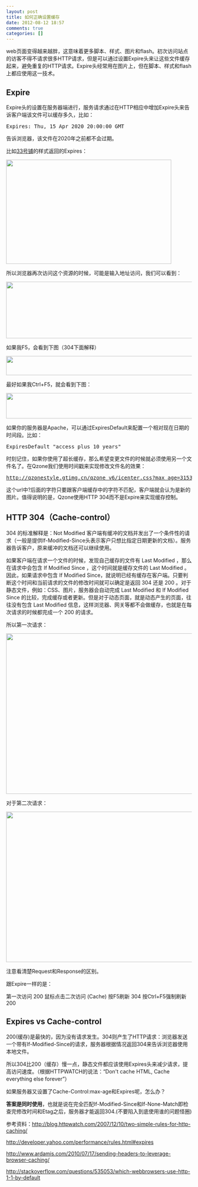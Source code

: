 ```yaml
---
layout: post
title: 如何正确设置缓存
date: 2012-08-12 18:57
comments: true
categories: []
---
```

web页面变得越来越胖，这意味着更多脚本、样式、图片和flash。初次访问站点的访客不得不请求很多HTTP请求，但是可以通过设置Expire头来让这些文件缓存起来，避免重复的HTTP请求。Expire头经常用在图片上，但在脚本、样式和flash上都应使用这一技术。<!--more-->
<h2>Expire</h2>
Expire头的设置在服务器端进行，服务请求通过在HTTP相应中增加Expire头来告诉客户端该文件可以缓存多久，比如：
<pre>Expires: Thu, 15 Apr 2020 20:00:00 GMT</pre>
告诉浏览器，该文件在2020年之前都不会过期。

比如<a href="http://33pu.net/">33号铺</a>的样式返回的Expires：

<a href="http://yuguo.us/weblog/files/2012/08/1.png"><img class="aligncenter size-full wp-image-1348" title="1" src="http://yuguo.us/weblog/files/2012/08/1.png" alt="" width="448" height="282" /></a>

所以浏览器再次访问这个资源的时候，可能是输入地址访问，我们可以看到：

<a href="http://yuguo.us/weblog/files/2012/08/2.png"><img class="aligncenter size-full wp-image-1349" title="2" src="http://yuguo.us/weblog/files/2012/08/2.png" alt="" width="731" height="153" /></a>

如果我F5，会看到下图（304下面解释）

<a href="http://yuguo.us/weblog/files/2012/08/12.png"><img class="aligncenter size-full wp-image-1363" title="1" src="http://yuguo.us/weblog/files/2012/08/12.png" alt="" width="745" height="52" /></a>

最好如果我Ctrl+F5，就会看到下图：

<a href="http://yuguo.us/weblog/files/2012/08/3.png"><img class="aligncenter size-full wp-image-1350" title="3" src="http://yuguo.us/weblog/files/2012/08/3.png" alt="" width="959" height="69" /></a>

如果你的服务器是Apache，可以通过ExpiresDefault来配置一个相对现在日期的时间段。比如：
<pre>ExpiresDefault "access plus 10 years"</pre>
时刻记住，如果你使用了超长缓存，那么希望变更文件的时候就必须使用另一个文件名了。在Qzone我们使用时间戳来实现修改文件名的效果：
<pre><a href="http://qzonestyle.gtimg.cn/qzone_v6/icenter.css?max_age=31536000&amp;d=2012524161750">http://qzonestyle.gtimg.cn/qzone_v6/icenter.css?max_age=31536000&amp;d=2012524161750</a></pre>
这个url中?后面的字符只要跟客户端缓存中的字符不匹配，客户端就会认为是新的图片。值得说明的是，Qzone使用HTTP 304而不是Expire来实现缓存控制。
<h2>HTTP 304（Cache-control）</h2>
304 的标准解释是：Not Modified 客户端有缓冲的文档并发出了一个条件性的请求（一般是提供If-Modified-Since头表示客户只想比指定日期更新的文档）。服务器告诉客户，原来缓冲的文档还可以继续使用。

如果客户端在请求一个文件的时候，发现自己缓存的文件有 Last Modified ，那么在请求中会包含 If Modified Since ，这个时间就是缓存文件的 Last Modified 。因此，如果请求中包含 If Modified Since，就说明已经有缓存在客户端。只要判断这个时间和当前请求的文件的修改时间就可以确定是返回 304 还是 200 。对于静态文件，例如：CSS、图片，服务器会自动完成 Last Modified 和 If Modified Since 的比较，完成缓存或者更新。但是对于动态页面，就是动态产生的页面，往往没有包含 Last Modified 信息，这样浏览器、网关等都不会做缓存，也就是在每次请求的时候都完成一个 200 的请求。

所以第一次请求：

<a href="http://yuguo.us/weblog/files/2012/08/11.png"><img class="aligncenter size-full wp-image-1351" title="1" src="http://yuguo.us/weblog/files/2012/08/11.png" alt="" width="713" height="434" /></a>

对于第二次请求：

<a href="http://yuguo.us/weblog/files/2012/08/21.png"><img class="aligncenter size-full wp-image-1352" title="2" src="http://yuguo.us/weblog/files/2012/08/21.png" alt="" width="583" height="407" /></a>

注意看清楚Request和Response的区别。

跟Expire一样的是：

第一次访问 200
鼠标点击二次访问 (Cache)
按F5刷新 304
按Ctrl+F5强制刷新 200
<h2>Expires vs Cache-control</h2>
200(缓存)是最快的，因为没有请求发生。304则产生了HTTP请求：浏览器发送一个带有If-Modified-Since的请求，服务器根据情况返回304来告诉浏览器使用本地文件。

所以304比200（缓存）慢一点，静态文件都应该使用Expires头来减少请求，提高访问速度。（根据HTTPWATCH的说法：“Don't cache HTML, Cache everything else forever”）

如果服务器又设置了Cache-Control:max-age和Expires呢，怎么办？

<strong>答案是同时使用</strong>，也就是说在完全匹配If-Modified-Since和If-None-Match即检查完修改时间和Etag之后，服务器才能返回304.(不要陷入到底使用谁的问题怪圈)

参考资料：<a href="http://blog.httpwatch.com/2007/12/10/two-simple-rules-for-http-caching/">http://blog.httpwatch.com/2007/12/10/two-simple-rules-for-http-caching/</a>

<a href="http://developer.yahoo.com/performance/rules.html#expires">http://developer.yahoo.com/performance/rules.html#expires</a>

<a href="http://www.ardamis.com/2010/07/17/sending-headers-to-leverage-browser-caching/">http://www.ardamis.com/2010/07/17/sending-headers-to-leverage-browser-caching/</a>

<a href="http://stackoverflow.com/questions/535053/which-webbrowsers-use-http-1-1-by-default">http://stackoverflow.com/questions/535053/which-webbrowsers-use-http-1-1-by-default</a>
